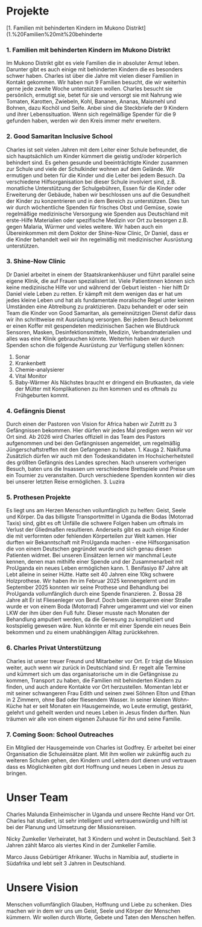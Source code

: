 # Projekte

[1. Familien mit behinderten Kindern im Mukono Distrikt](1.%20Familien%20mit%20behinderte
### 1. Familien mit behinderten Kindern im Mukono Distrikt

Im Mukono Distrikt gibt es viele Familien die in absoluter Armut leben. Darunter gibt es auch einige mit behinderten Kindern die es besonders schwer haben. Charles ist über die Jahre mit vielen dieser Familien in Kontakt gekommen. Wir haben nun 9 Familien besucht, die wir weiterhin gerne jede zweite Woche unterstützen wollen. Charles besucht sie persönlich, ermutigt sie, betet für sie und versorgt sie mit Nahrung wie Tomaten, Karotten, Zwiebeln, Kohl, Bananen, Ananas, Maismehl und Bohnen, dazu Kochöl und Seife.
Anbei sind die Steckbriefe der 9 Kindern und ihrer Lebenssituation. Wenn sich regelmäßige Spender für die 9 gefunden haben, werden wir den Kreis immer mehr erweitern. 

### 2. Good Samaritan Inclusive School
Charles ist seit vielen Jahren mit dem Leiter einer Schule befreundet, die sich hauptsächlich um Kinder kümmert die geistig und/oder körperlich behindert sind. Es gehen gesunde und beeinträchtigte Kinder zusammen zur Schule und viele der Schulkinder wohnen auf dem Gelände. Wir ermutigen und beten für die Kinder und die Leiter bei jedem Besuch. Da verschiedene Hilfsorganisation bei dieser Schule involviert sind, z.B. monatliche Unterstützung der Schulgebühren, Essen für die Kinder oder Erweiterung der Gebäude, haben wir beschlossen uns auf die Gesundheit der Kinder zu konzentrieren und in dem Bereich zu unterstützen. Dies tun wir durch wöchentliche Spenden für frisches Obst und Gemüse, sowie regelmäßige medizinische Versorgung wie Spenden aus Deutschland mit erste-Hilfe Materialien oder spezifische Medizin vor Ort zu besorgen z.B. gegen Malaria, Würmer und vieles weitere. Wir haben auch ein Übereinkommen mit dem Doktor der Shine-Now Clinic, Dr Daniel, dass er die Kinder behandelt weil wir ihn regelmäßig mit medizinischer Ausrüstung unterstützen.

### 3. Shine-Now Clinic
Dr Daniel arbeitet in einem der Staatskrankenhäuser und führt parallel seine eigene Klinik, die auf Frauen spezialisiert ist. Viele Patientinnen können sich keine medizinische Hilfe vor und während der Geburt leisten - hier hilft Dr Daniel viele Leben zu retten. Er kämpft mit dem wenigen das er hat um jedes kleine Leben und hat als fundamentale moralische Regel unter keinen Umständen eine Abtreibung zu praktizieren.  Dazu behandelt er oder sein Team die Kinder von Good Samaritan, als gemeinnützigen Dienst dafür dass wir ihn schrittweise mit Ausrüstung versorgen. Bei jedem Besuch bekommt er einen Koffer mit gespendeten medizinischen Sachen wie Blutdruck Sensoren, Masken, Desinfektionsmitteln, Medizin, Verbandmaterialien und alles was eine Klinik gebrauchen könnte. Weiterhin haben wir durch Spenden schon die folgende Ausrüstung zur Verfügung stellen können:
1. Sonar
2. Krankenbett
3. Chemie-analysierer
4. Vital Monitor
5. Baby-Wärmer
Als Nächstes braucht er dringend ein Brutkasten, da viele der Mütter mit Komplikationen zu ihm kommen und es oftmals zu Frühgeburten kommt. 
### 4. Gefängnis Dienst
Durch einen der Pastoren von Vision for Africa haben wir Zutritt zu 3 Gefängnissen bekommen. Hier dürfen wir jedes Mal predigen wenn wir vor Ort sind. Ab 2026 wird Charles offiziell in das Team des Pastors aufgenommen und bei den Gefängnissen angemeldet, um regelmäßig Jüngerschaftstreffen mit den Gefangenen zu haben.
	1. Kauga
	2. Nakifuma
Zusätzlich dürfen wir auch mit den Todeskandidaten im Hochsicherheitsteil des größten Gefängnis des Landes sprechen. Nach unserem vorherigen Besuch, baten uns die Insassen um verschiedene Brettspiele und Preise um ein Tournier zu veranstalten. Durch verschiedene Spenden konnten wir dies bei unserer letzten Reise ermöglichen.
	3. Luzira
### 5. Prothesen Projekte
Es liegt uns am Herzen Menschen vollumfänglich zu helfen: Geist, Seele und Körper. Da das billigste Transportmittel in Uganda die Bodas (Motorrad Taxis) sind, gibt es oft Unfälle die schwere Folgen haben um oftmals im Verlust der Gliedmaßen resultieren. Anderseits gibt es auch einige Kinder die mit verformten oder fehlenden Körperteilen zur Welt kamen. Hier durften wir Bekanntschaft mit ProUganda machen - eine Hilfsorganisation die von einem Deutschen gegründet wurde und sich genau diesen Patienten widmet. Bei unseren Einsätzen lernen wir manchmal Leute kennen, denen man mithilfe einer Spende und der Zusammenarbeit mit ProUganda ein neues Leben ermöglichen kann. 
	1. Benifasiyo
	87 Jahre alt
	Lebt alleine in seiner Hütte.
	Hatte seit 40 Jahren eine 10kg schwere Holzprothese. Wir haben ihn im Februar 2025 kennengelernt und im September 2025 konnten wir seine Prothese und Behandlung bei ProUganda vollumfänglich durch eine Spende finanzieren.
	2. Bossa
	28 Jahre alt
	Er ist Fliesenleger von Beruf. Doch beim überqueren einer Straße wurde er von einem Boda (Motorrad) Fahrer umgerammt und viel vor einen LKW der ihm über den Fuß fuhr. Dieser musste nach Monaten der Behandlung amputiert werden, da die Genesung zu kompliziert und kostspielig gewesen wäre. Nun könnte er mit einer Spende ein neues Bein bekommen und zu einem unabhängigen Alltag zurückkehren. 
### 6. Charles Privat Unterstützung
Charles ist unser treuer Freund und Mitarbeiter vor Ort. Er trägt die Mission weiter, auch wenn wir zurück in Deutschland sind. Er regelt alle Termine und kümmert sich um das organisatorische um in die Gefängnisse zu kommen, Transport zu haben, die Familien mit behinderten Kindern zu finden, und auch andere Kontakte vor Ort herzustellen. 
Momentan lebt er mit seiner schwangeren Frau Edith und seinen zwei Söhnen Elton und Ethan in 2 Zimmern, ohne Bad oder fliesendem Wasser. In seiner kleinen Wohn-Küche hat er seit Monaten ein Hausgemeinde, wo Leute ermutigt, gestärkt, gelehrt und geheilt werden und neues Leben in Jesus finden durften. Nun träumen wir alle von einem eigenen Zuhause für ihn und seine Familie.
### 7. Coming Soon: School Outreaches
Ein Mitglied der Hausgemeinde von Charles ist Godfrey. Er arbeitet bei einer Organisation die Schuleinsätze plant. Mit ihm wollen wir zukünftig auch zu weiteren Schulen gehen, den Kindern und Leitern dort dienen und vertrauen dass es Möglichkeiten gibt dort Hoffnung und neues Leben in Jesus zu bringen.
  

# Unser Team
Charles Malunda
Einheimischer in Uganda und unsere Rechte Hand vor Ort. Charles hat studiert, ist sehr intelligent und vertrauenswürdig und hilft ist bei der Planung und Umsetzung der Missionsreisen.

Nicky Zumkeller
Verheiratet, hat 3 Kindern und wohnt in Deutschland. Seit 3 Jahren zählt Marco als viertes Kind in der Zumkeller Familie. 

Marco Jauss
Gebürtiger Afrikaner.
Wuchs in Namibia auf, studierte in Südafrika und lebt seit 3 Jahren in Deutschland.


# Unsere Vision
Menschen vollumfänglich Glauben, Hoffnung und Liebe zu schenken. Dies machen wir in dem wir uns um Geist, Seele und Körper der Menschen kümmern. Wir wollen durch Worte, Gebete und Taten den Menschen helfen. 